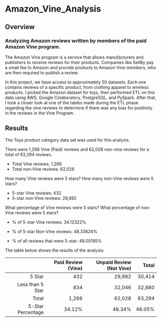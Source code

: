 # Amazon_Vine_Analysis

## Overview

### Analyzing Amazon reviews written by members of the paid Amazon Vine program.

The Amazon Vine program is a service that allows manufacturers and publishers to receive reviews for their products. Companies like SellBy pay a small fee to Amazon and provide products to Amazon Vine members, who are then required to publish a review.

In this project, we have access to approximately 50 datasets. Each one contains reviews of a specific product, from clothing apparel to wireless products. I picked the Amazon dataset for toys, then performed ETL on this data using AWS, Google Colaboratory, PostgreSQL, and PySpark. After that, I took a closer look at one of the tables made during the ETL phase regarding the vine reviews to determine if there was any bias for positivity in the reviews in the Vine Program.

## Results

The Toys product category data set was used for this analysis.

There were 1,266 Vine (Paid) reviews and 62,028 non-vine reviews for a total of 63,294 reviews.
- Total Vine reviews: 1,266
- Total non-Vine reviews: 62,028

How many Vine reviews were 5 stars? How many non-Vine reviews were 5 stars?
- 5-star Vine reviews: 432
- 5-star non-Vine reviews: 29,982

What percentage of Vine reviews were 5 stars? What percentage of non-Vine reviews were 5 stars?
- % of 5-star Vine reviews: 34.12322%
- % of 5-star Non-Vine reviews: 48.33624%

- % of all reviews that were 5-star: 48.05195%

The table below shows the results of the analysis:

| | Paid Review (Vine) | Unpaid Review (Not Vine) | Total |
| ------------: | -------------: | ------------: | ------------: |
| 5 Star | 432  | 29,982 |  30,414 |
| Less than 5 Star | 834 | 32,046 | 32,880 |
| Total  | 1,266 | 62,028 | 63,294 |
| 5-Star Percentage | 34.12% | 48.34% | 48.05% |



